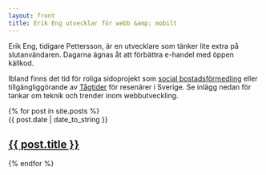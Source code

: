```yaml
---
layout: front
title: Erik Eng utvecklar för webb &amp; mobilt
---
```


Erik Eng, tidigare Pettersson, är en utvecklare som tänker lite extra på slutanvändaren. Dagarna ägnas åt att förbättra e-handel med öppen källkod.

Ibland finns det tid för roliga sidoprojekt som <a href="http://www.hittebo.se/" title="Hittebo">social bostadsförmedling</a> eller tillgängliggörande av <a href="http://tagtider.net/">Tågtider</a> för resenärer i Sverige. Se inlägg nedan för tankar om teknik och trender inom webbutveckling.

<section class="posts">
    {% for post in site.posts %}
        <article>
            <time datetime="{{ page.date }}">{{ post.date | date_to_string }}</time>
            <h2><a href="{{ post.url }}">{{ post.title }}</a></h2>
        </article>
    {% endfor %}
</section>